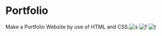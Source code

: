# Portfolio
Make a Portfolio Website by use of HTML and CSS.![s](https://github.com/user-attachments/assets/00f2312d-7a73-4394-af55-3f9750f8b198)
![f](https://github.com/user-attachments/assets/0139d5ee-c4e7-4584-8534-96092d39d989)
![t](https://github.com/user-attachments/assets/a9becf53-5ef8-4167-b01e-b0f214588914)
